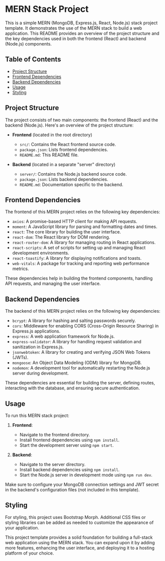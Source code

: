 # MERN Stack Project

This is a simple MERN (MongoDB, Express.js, React, Node.js) stack project template. It demonstrates the use of the MERN stack to build a web application. This README provides an overview of the project structure and the key dependencies used in both the frontend (React) and backend (Node.js) components.

## Table of Contents

- [Project Structure](#project-structure)
- [Frontend Dependencies](#frontend-dependencies)
- [Backend Dependencies](#backend-dependencies)
- [Usage](#usage)
- [Styling](#styling)

## Project Structure

The project consists of two main components: the frontend (React) and the backend (Node.js). Here's an overview of the project structure:

- **Frontend** (located in the root directory)
  - `src/`: Contains the React frontend source code.
  - `package.json`: Lists frontend dependencies.
  - `README.md`: This README file.
  
- **Backend** (located in a separate "server" directory)
  - `server/`: Contains the Node.js backend source code.
  - `package.json`: Lists backend dependencies.
  - `README.md`: Documentation specific to the backend.

## Frontend Dependencies

The frontend of this MERN project relies on the following key dependencies:

- `axios`: A promise-based HTTP client for making API requests.
- `moment`: A JavaScript library for parsing and formatting dates and times.
- `react`: The core library for building the user interface.
- `react-dom`: The React library for DOM rendering.
- `react-router-dom`: A library for managing routing in React applications.
- `react-scripts`: A set of scripts for setting up and managing React development environments.
- `react-toastify`: A library for displaying notifications and toasts.
- `web-vitals`: A package for tracking and reporting web performance metrics.
  
These dependencies help in building the frontend components, handling API requests, and managing the user interface.

## Backend Dependencies

The backend of this MERN project relies on the following key dependencies:

- `bcrypt`: A library for hashing and salting passwords securely.
- `cors`: Middleware for enabling CORS (Cross-Origin Resource Sharing) in Express.js applications.
- `express`: A web application framework for Node.js.
- `express-validator`: A library for handling request validation and sanitization in Express.js.
- `jsonwebtoken`: A library for creating and verifying JSON Web Tokens (JWTs).
- `mongoose`: An Object Data Modeling (ODM) library for MongoDB.
- `nodemon`: A development tool for automatically restarting the Node.js server during development.

These dependencies are essential for building the server, defining routes, interacting with the database, and ensuring secure authentication.

## Usage

To run this MERN stack project:

1. **Frontend**:
   - Navigate to the frontend directory.
   - Install frontend dependencies using `npm install`.
   - Start the development server using `npm start`.

2. **Backend**:
   - Navigate to the server directory.
   - Install backend dependencies using `npm install`.
   - Start the Node.js server in development mode using `npm run dev`.

Make sure to configure your MongoDB connection settings and JWT secret in the backend's configuration files (not included in this template).

## Styling

For styling, this project uses Bootstrap Morph. Additional CSS files or styling libraries can be added as needed to customize the appearance of your application.

This project template provides a solid foundation for building a full-stack web application using the MERN stack. You can expand upon it by adding more features, enhancing the user interface, and deploying it to a hosting platform of your choice.
